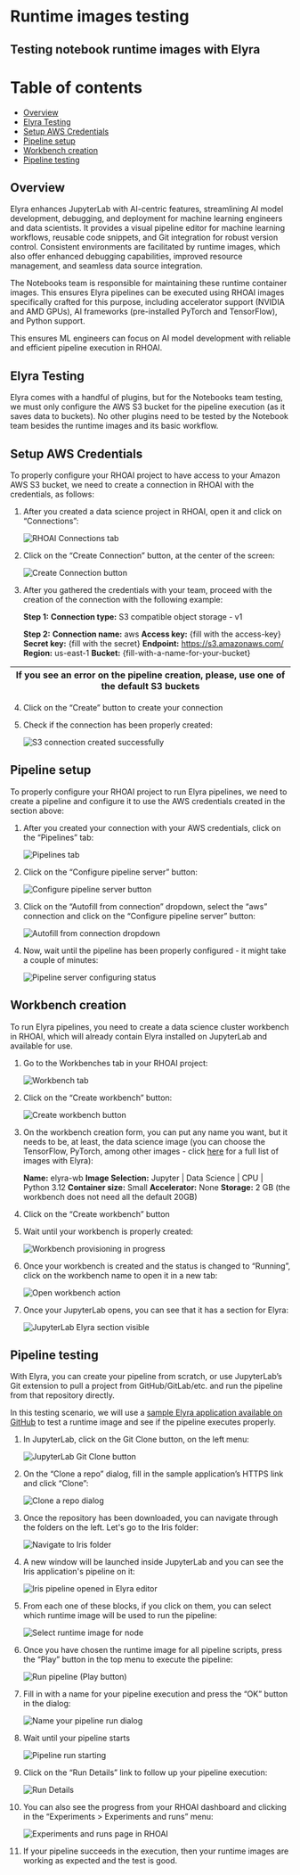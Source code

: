 # Runtime images testing

## Testing notebook runtime images with Elyra

# Table of contents

- [Overview](#overview)
- [Elyra Testing](#elyra-testing)
- [Setup AWS Credentials](#setup-aws-credentials)
- [Pipeline setup](#pipeline-setup)
- [Workbench creation](#workbench-creation)
- [Pipeline testing](#pipeline-testing)

## Overview

Elyra enhances JupyterLab with AI-centric features, streamlining AI model development, debugging, and deployment for machine learning engineers and data scientists. It provides a visual pipeline editor for machine learning workflows, reusable code snippets, and Git integration for robust version control. Consistent environments are facilitated by runtime images, which also offer enhanced debugging capabilities, improved resource management, and seamless data source integration.

The Notebooks team is responsible for maintaining these runtime container images. This ensures Elyra pipelines can be executed using RHOAI images specifically crafted for this purpose, including accelerator support (NVIDIA and AMD GPUs), AI frameworks (pre-installed PyTorch and TensorFlow), and Python support.

This ensures ML engineers can focus on AI model development with reliable and efficient pipeline execution in RHOAI.

## **Elyra Testing**

Elyra comes with a handful of plugins, but for the Notebooks team testing, we must only configure the AWS S3 bucket for the pipeline execution (as it saves data to buckets). No other plugins need to be tested by the Notebook team besides the runtime images and its basic workflow.

## Setup AWS Credentials

To properly configure your RHOAI project to have access to your Amazon AWS S3 bucket, we need to create a connection in RHOAI with the credentials, as follows:

1. After you created a data science project in RHOAI, open it and click on “Connections”:

   ![RHOAI Connections tab][image1]

2. Click on the “Create Connection” button, at the center of the screen:

   ![Create Connection button][image2]

3. After you gathered the credentials with your team, proceed with the creation of the connection with the following example:

   	**Step 1:**
   	**Connection type:** S3 compatible object storage \- v1

   	**Step 2:**
   	**Connection name:** aws
   	**Access key:** {fill with the access-key}
   	**Secret key:** {fill with the secret}
   	**Endpoint:** https://s3.amazonaws.com/
   	**Region:** us-east-1
   	**Bucket:** {fill-with-a-name-for-your-bucket}

| If you see an error on the pipeline creation, please, use one of the default S3 buckets |
| :---: |

4. Click on the “Create” button to create your connection

5. Check if the connection has been properly created:

   ![S3 connection created successfully][image3]

## Pipeline setup

To properly configure your RHOAI project to run Elyra pipelines, we need to create a pipeline and configure it to use the AWS credentials created in the section above:

1. After you created your connection with your AWS credentials, click on the “Pipelines” tab:

   ![Pipelines tab][image4]

2. Click on the “Configure pipeline server” button:

   ![Configure pipeline server button][image5]

3. Click on the “Autofill from connection” dropdown, select the “aws” connection and click on the “Configure pipeline server” button:

   ![Autofill from connection dropdown][image6]

4. Now, wait until the pipeline has been properly configured \- it might take a couple of minutes:

   ![Pipeline server configuring status][image7]

## Workbench creation

To run Elyra pipelines, you need to create a data science cluster workbench in RHOAI, which will already contain Elyra installed on JupyterLab and available for use.

1. Go to the Workbenches tab in your RHOAI project:

   ![Workbench tab][image8]

2. Click on the “Create workbench” button:

      ![Create workbench button][image9]

3. On the workbench creation form, you can put any name you want, but it needs to be, at least, the data science image (you can choose the TensorFlow, PyTorch, among other images \- click [here](https://github.com/search?q=repo%3Aopendatahub-io%2Fnotebooks+COPY+%2F%24%7BDATASCIENCE_SOURCE_CODE%7D%5C%2Fsetup-elyra.sh%2F&type=code) for a full list of images with Elyra):

   	**Name:** elyra-wb
   	**Image Selection:** Jupyter | Data Science | CPU | Python 3.12
   	**Container size:** Small
   	**Accelerator:** None
   	**Storage:** 2 GB (the workbench does not need all the default 20GB)

4. Click on the “Create workbench” button

5. Wait until your workbench is properly created:

   ![Workbench provisioning in progress][image10]

6. Once your workbench is created and the status is changed to “Running”, click on the workbench name to open it in a new tab:

   ![Open workbench action][image11]

7. Once your JupyterLab opens, you can see that it has a section for Elyra:

   ![JupyterLab Elyra section visible][image12]

## Pipeline testing

With Elyra, you can create your pipeline from scratch, or use JupyterLab’s Git extension to pull a project from GitHub/GitLab/etc. and run the pipeline from that repository directly.

In this testing scenario, we will use a [sample Elyra application available on GitHub](https://github.com/harshad16/data-science-pipeline-example) to test a runtime image and see if the pipeline executes properly.

1. In JupyterLab, click on the Git Clone button, on the left menu:

   ![JupyterLab Git Clone button][image13]

2. On the “Clone a repo” dialog, fill in the sample application’s HTTPS link and click “Clone”:

   ![Clone a repo dialog][image14]

3. Once the repository has been downloaded, you can navigate through the folders on the left. Let's go to the Iris folder:

   ![Navigate to Iris folder][image15]

4. A new window will be launched inside JupyterLab and you can see the Iris application's pipeline on it:

   ![Iris pipeline opened in Elyra editor][image16]

5. From each one of these blocks, if you click on them, you can select which runtime image will be used to run the pipeline:

   ![Select runtime image for node][image17]

6. Once you have chosen the runtime image for all pipeline scripts, press the “Play” button in the top menu to execute the pipeline:

   ![Run pipeline (Play button)][image18]

7. Fill in with a name for your pipeline execution and press the “OK” button in the dialog:

   ![Name your pipeline run dialog][image19]

8. Wait until your pipeline starts

   ![Pipeline run starting][image20]

9. Click on the “Run Details” link to follow up your pipeline execution:

   ![Run Details][image21]

10. You can also see the progress from your RHOAI dashboard and clicking in the “Experiments \> Experiments and runs” menu:

    ![Experiments and runs page in RHOAI][image22]

11. If your pipeline succeeds in the execution, then your runtime images are working as expected and the test is good.

[image1]: images/img_001_540124f9328693a1.png
[image2]: images/img_002_a67649a3481921a0.png
[image3]: images/img_003_93b2f00a24a50ba5.png
[image4]: images/img_004_f6fb213b7c025110.png
[image5]: images/img_005_79f45424b074b771.png
[image6]: images/img_006_54fbd228f8a42606.png
[image7]: images/img_007_a6379b0293c51668.png
[image8]: images/img_008_98637cabac3e7dc0.png
[image9]: images/img_009_9383a8eeecdb4f05.png
[image10]: images/img_010_ab640941c0b73fd9.png
[image11]: images/img_011_6a98825cc08b7287.png
[image12]: images/img_012_415f8c4792ae6f30.png
[image13]: images/img_013_7b7d198ba42ecbf7.png
[image14]: images/img_014_d319253a7b58e7af.png
[image15]: images/img_015_f0ea7c430c130289.png
[image16]: images/img_016_7cabbcc983333981.png
[image17]: images/img_017_e402e2ff16aec9ef.png
[image18]: images/img_018_f544d157b449cbde.png
[image19]: images/img_019_9b2fd9d3d3ab3a31.png
[image20]: images/img_020_4279d51e65f85947.png
[image21]: images/img_021_677be6ce28801bad.png
[image22]: images/img_022_659e781dc93b07bf.png
